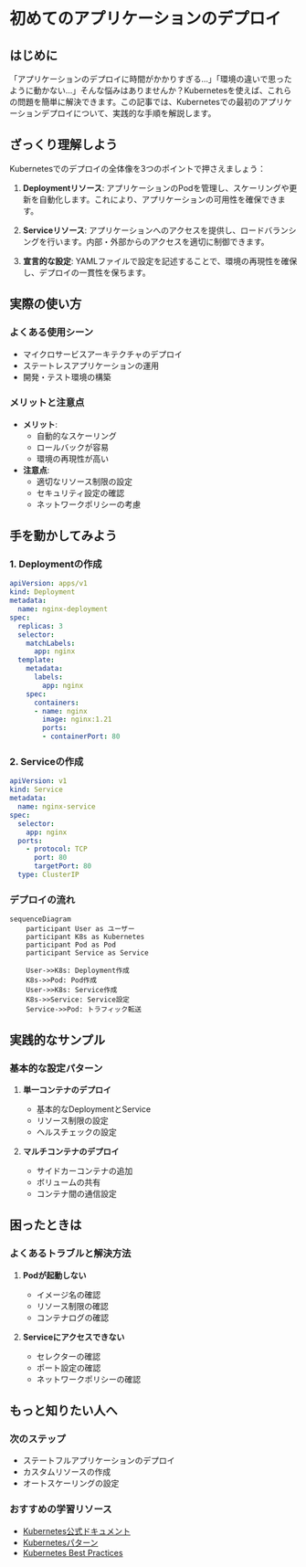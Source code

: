 # 初めてのアプリケーションのデプロイ

## はじめに

「アプリケーションのデプロイに時間がかかりすぎる...」「環境の違いで思ったように動かない...」そんな悩みはありませんか？Kubernetesを使えば、これらの問題を簡単に解決できます。この記事では、Kubernetesでの最初のアプリケーションデプロイについて、実践的な手順を解説します。

## ざっくり理解しよう

Kubernetesでのデプロイの全体像を3つのポイントで押さえましょう：

1. **Deploymentリソース**: アプリケーションのPodを管理し、スケーリングや更新を自動化します。これにより、アプリケーションの可用性を確保できます。

2. **Serviceリソース**: アプリケーションへのアクセスを提供し、ロードバランシングを行います。内部・外部からのアクセスを適切に制御できます。

3. **宣言的な設定**: YAMLファイルで設定を記述することで、環境の再現性を確保し、デプロイの一貫性を保ちます。

## 実際の使い方

### よくある使用シーン
- マイクロサービスアーキテクチャのデプロイ
- ステートレスアプリケーションの運用
- 開発・テスト環境の構築

### メリットと注意点
- **メリット**:
  - 自動的なスケーリング
  - ロールバックが容易
  - 環境の再現性が高い
- **注意点**:
  - 適切なリソース制限の設定
  - セキュリティ設定の確認
  - ネットワークポリシーの考慮

## 手を動かしてみよう

### 1. Deploymentの作成
```yaml
apiVersion: apps/v1
kind: Deployment
metadata:
  name: nginx-deployment
spec:
  replicas: 3
  selector:
    matchLabels:
      app: nginx
  template:
    metadata:
      labels:
        app: nginx
    spec:
      containers:
      - name: nginx
        image: nginx:1.21
        ports:
        - containerPort: 80
```

### 2. Serviceの作成
```yaml
apiVersion: v1
kind: Service
metadata:
  name: nginx-service
spec:
  selector:
    app: nginx
  ports:
    - protocol: TCP
      port: 80
      targetPort: 80
  type: ClusterIP
```

### デプロイの流れ
```mermaid
sequenceDiagram
    participant User as ユーザー
    participant K8s as Kubernetes
    participant Pod as Pod
    participant Service as Service

    User->>K8s: Deployment作成
    K8s->>Pod: Pod作成
    User->>K8s: Service作成
    K8s->>Service: Service設定
    Service->>Pod: トラフィック転送
```

## 実践的なサンプル

### 基本的な設定パターン
1. **単一コンテナのデプロイ**
   - 基本的なDeploymentとService
   - リソース制限の設定
   - ヘルスチェックの設定

2. **マルチコンテナのデプロイ**
   - サイドカーコンテナの追加
   - ボリュームの共有
   - コンテナ間の通信設定

## 困ったときは

### よくあるトラブルと解決方法
1. **Podが起動しない**
   - イメージ名の確認
   - リソース制限の確認
   - コンテナログの確認

2. **Serviceにアクセスできない**
   - セレクターの確認
   - ポート設定の確認
   - ネットワークポリシーの確認

## もっと知りたい人へ

### 次のステップ
- ステートフルアプリケーションのデプロイ
- カスタムリソースの作成
- オートスケーリングの設定

### おすすめの学習リソース
- [Kubernetes公式ドキュメント](https://kubernetes.io/docs/tutorials/kubernetes-basics/deploy-app/deploy-intro/)
- [Kubernetesパターン](https://k8spatterns.io/)
- [Kubernetes Best Practices](https://cloud.google.com/blog/products/containers-kubernetes/kubernetes-best-practices)

